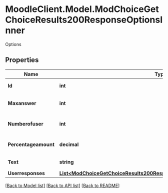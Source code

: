 # MoodleClient.Model.ModChoiceGetChoiceResults200ResponseOptionsInner
Options

## Properties

Name | Type | Description | Notes
------------ | ------------- | ------------- | -------------
**Id** | **int** | choice instance id | [optional] 
**Maxanswer** | **int** | maximum number of answers | [optional] 
**Numberofuser** | **int** | number of users answers | [optional] [default to null]
**Percentageamount** | **decimal** | percentage of users answers | [optional] [default to nullM]
**Text** | **string** | text of the choice | [optional] 
**Userresponses** | [**List&lt;ModChoiceGetChoiceResults200ResponseOptionsInnerUserresponsesInner&gt;**](ModChoiceGetChoiceResults200ResponseOptionsInnerUserresponsesInner.md) |  | [optional] 

[[Back to Model list]](../README.md#documentation-for-models) [[Back to API list]](../README.md#documentation-for-api-endpoints) [[Back to README]](../README.md)

